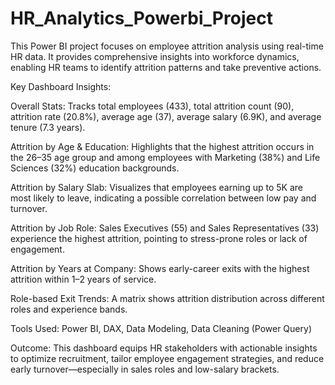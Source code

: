 # HR_Analytics_Powerbi_Project

This Power BI project focuses on employee attrition analysis using real-time HR data. It provides comprehensive insights into workforce dynamics, enabling HR teams to identify attrition patterns and take preventive actions.

Key Dashboard Insights:

Overall Stats: Tracks total employees (433), total attrition count (90), attrition rate (20.8%), average age (37), average salary (6.9K), and average tenure (7.3 years).

Attrition by Age & Education: Highlights that the highest attrition occurs in the 26–35 age group and among employees with Marketing (38%) and Life Sciences (32%) education backgrounds.

Attrition by Salary Slab: Visualizes that employees earning up to 5K are most likely to leave, indicating a possible correlation between low pay and turnover.

Attrition by Job Role: Sales Executives (55) and Sales Representatives (33) experience the highest attrition, pointing to stress-prone roles or lack of engagement.

Attrition by Years at Company: Shows early-career exits with the highest attrition within 1–2 years of service.

Role-based Exit Trends: A matrix shows attrition distribution across different roles and experience bands.

Tools Used: Power BI, DAX, Data Modeling, Data Cleaning (Power Query)

Outcome:
This dashboard equips HR stakeholders with actionable insights to optimize recruitment, tailor employee engagement strategies, and reduce early turnover—especially in sales roles and low-salary brackets.
